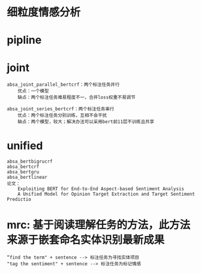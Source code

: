 # 细粒度情感分析

# pipline


# joint
    absa_joint_parallel_bertcrf：两个标注任务并行
        优点：一个模型
        缺点：两个标注任务难易程度不一，合并loss权重不易调节
        
    absa_joint_series_bertcrf：两个标注任务串行
        优点：两个标注任务分别训练，互相不会干扰
        缺点：两个模型，较大；解决办法可以采用bert前11层不训练且共享
    
# unified
    absa_bertbigrucrf
    absa_bertcrf
    absa_bertgru
    absa_bertlinear
    论文：
        Exploiting BERT for End-to-End Aspect-based Sentiment Analysis
        A Unified Model for Opinion Target Extraction and Target Sentiment Predictio
        
# mrc: 基于阅读理解任务的方法，此方法来源于嵌套命名实体识别最新成果
    “find the term" + sentence --> 标注任务为寻找实体项目
    "tag the sentiment" + sentence --> 标注任务为标记情感